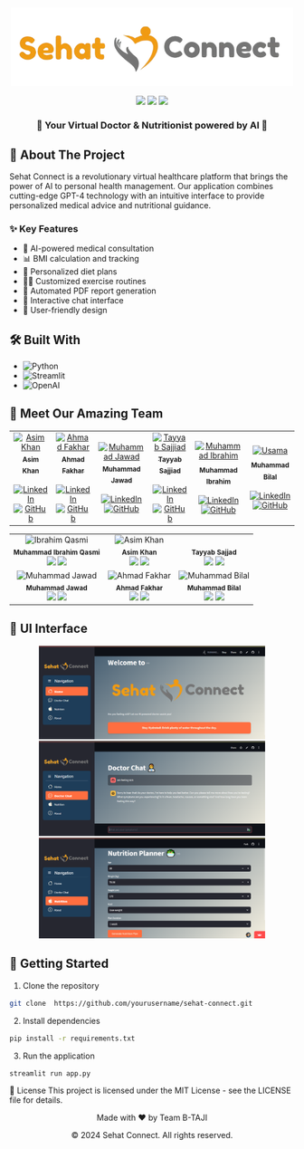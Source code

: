 <div align="center">
  <img src="https://raw.githubusercontent.com/devtayyabsajjad/Sehat-Connect/refs/heads/main/logo-removebg--preview.png" alt="Sehat Connect Logo" width="500"/>
  
  <p align="center">
    <img src="https://img.shields.io/badge/Python-3776AB?style=for-the-badge&logo=python&logoColor=white" />
    <img src="https://img.shields.io/badge/Streamlit-FF4B4B?style=for-the-badge&logo=Streamlit&logoColor=white" />
    <img src="https://img.shields.io/badge/OpenAI-412991?style=for-the-badge&logo=openai&logoColor=white" />
  </p>
</div>

<div align="center">
  <h3>🌟 Your Virtual Doctor & Nutritionist powered by AI 🌟</h3>
</div>

## 🚀 About The Project

Sehat Connect is a revolutionary virtual healthcare platform that brings the power of AI to personal health management. Our application combines cutting-edge GPT-4 technology with an intuitive interface to provide personalized medical advice and nutritional guidance.

### ✨ Key Features

- 🤖 AI-powered medical consultation
- 📊 BMI calculation and tracking
- 🥗 Personalized diet plans
- 🏋️‍♂️ Customized exercise routines
- 📝 Automated PDF report generation
- 💬 Interactive chat interface
- 📱 User-friendly design

## 🛠️ Built With

- ![Python](https://img.shields.io/badge/Python-3.8+-blue?style=flat-square&logo=python)
- ![Streamlit](https://img.shields.io/badge/Streamlit-Latest-red?style=flat-square&logo=streamlit)
- ![OpenAI](https://img.shields.io/badge/GPT--4-API-green?style=flat-square&logo=openai)

## 👥 Meet Our Amazing Team



<table>
  <tr>
    <td align="center">
      <a href="https://www.linkedin.com/in/asim-khan-baloch/"><img src="https://github.com/Asimbaloch.png" width="120px;" alt="Asim Khan"/><br /><sub><b>Asim Khan</b><br></sub></a><br />
      <a href="https://www.linkedin.com/in/asim-khan-baloch/"><img src="https://img.shields.io/badge/LinkedIn-0077B5?style=for-the-badge&logo=linkedin&logoColor=white" alt="LinkedIn" width="100px"/></a>
      <a href="https://github.com/Asimbaloch"><img src="https://img.shields.io/badge/GitHub-100000?style=for-the-badge&logo=github&logoColor=white" alt="GitHub" width="100px"/></a>
    </td>
    <td align="center">
      <a href="https://www.linkedin.com/in/ahmad-fakhar-357742258/"><img src="https://github.com/Ahmad-Fakhar.png" width="120px;" alt="Ahmad Fakhar"/><br /><sub><b>Ahmad Fakhar</b><br></sub></a><br />
      <a href="https://www.linkedin.com/in/ahmad-fakhar-357742258/"><img src="https://img.shields.io/badge/LinkedIn-0077B5?style=for-the-badge&logo=linkedin&logoColor=white" alt="LinkedIn" width="100px"/></a>
      <a href="https://github.com/Ahmad-Fakhar"><img src="https://img.shields.io/badge/GitHub-100000?style=for-the-badge&logo=github&logoColor=white" alt="GitHub" width="100px"/></a>
    </td>
    <td align="center">
      <a href="https://www.linkedin.com/in/muhammad-jawad-86507b201"><img src="https://github.com/mj-awad17.png" width="120px;" alt="Muhammad Jawad"/><br /><sub><b>Muhammad Jawad</b><br></sub></a><br />
      <a href="https://www.linkedin.com/in/muhammad-jawad-86507b201"><img src="https://img.shields.io/badge/LinkedIn-0077B5?style=for-the-badge&logo=linkedin&logoColor=white" alt="LinkedIn" width="100px"/></a>
      <a href="https://github.com/mj-awad17"><img src="https://img.shields.io/badge/GitHub-100000?style=for-the-badge&logo=github&logoColor=white" alt="GitHub" width="100px"/></a>
    </td>
    <td align="center">
      <a href="http://www.linkedin.com/in/tayyab-sajjad-156ab2267"><img src="https://avatars.githubusercontent.com/u/124726671?v=4" width="120px;" alt="Tayyab Sajjiad"/><br /><sub><b>Tayyab Sajjiad</b><br></sub></a><br />
      <a href="http://www.linkedin.com/in/tayyab-sajjad-156ab2267"><img src="https://img.shields.io/badge/LinkedIn-0077B5?style=for-the-badge&logo=linkedin&logoColor=white" alt="LinkedIn" width="100px"/></a>
      <a href="https://github.com/devtayyabsajjad"><img src="https://img.shields.io/badge/GitHub-100000?style=for-the-badge&logo=github&logoColor=white" alt="GitHub" width="100px"/></a>
    </td>
    <td align="center">
      <a href="https://www.linkedin.com/in/muhammad-ibrahim-qasmi-9876a1297/"><img src="https://github.com/muhammadibrahim313.png" width="120px;" alt="Muhammad Ibrahim"/><sub><br><b>Muhammad Ibrahim</b><br></sub></a><br />
      <a href="https://www.linkedin.com/in/muhammad-ibrahim-qasmi-9876a1297/"><img src="https://img.shields.io/badge/LinkedIn-0077B5?style=for-the-badge&logo=linkedin&logoColor=white" alt="LinkedIn" width="100px"/></a>
      <a href="https://github.com/muhammadibrahim313"><img src="https://img.shields.io/badge/GitHub-100000?style=for-the-badge&logo=github&logoColor=white" alt="GitHub" width="100px"/></a>
    </td>
   <td align="center"> 
  <a href="https://www.linkedin.com/in/"><img src="https://github.com/janedoe.png" width="120px;" alt="Usama"/><sub><br><b>Muhammad Bilal</b><br></sub></a><br />
  <a href="https://www.linkedin.com/in/muhammad-bilal-a75782280/"><img src="https://img.shields.io/badge/LinkedIn-0077B5?style=for-the-badge&logo=linkedin&logoColor=white" alt="LinkedIn" width="100px"/></a>
  <a href="https://github.com/bilal77511"><img src="https://img.shields.io/badge/GitHub-100000?style=for-the-badge&logo=github&logoColor=white" alt="GitHub" width="100px"/></a>
</td>
</table>

<table align="center">
  <tr>
    <td align="center">
      <img src="https://media.licdn.com/dms/image/v2/D4D03AQFSX9z8C2gRTg/profile-displayphoto-shrink_800_800/profile-displayphoto-shrink_800_800/0/1722410662066?e=1735776000&v=beta&t=ycgHQ0eCvpjEak9WUUIha1-x--_tgJGWsXxF-hnMGyk" width="100px;" alt="Ibrahim Qasmi"/><br />
      <sub><b>Muhammad Ibrahim Qasmi</b></sub><br />
      <a href="https://github.com/muhammadibrahim313"><img src="https://img.shields.io/badge/GitHub-100000?style=for-the-badge&logo=github&logoColor=white" width="70px"></a>
      <a href="https://www.linkedin.com/in/muhammad-ibrahim-qasmi-9876a1297/"><img src="https://img.shields.io/badge/LinkedIn-0077B5?style=for-the-badge&logo=linkedin&logoColor=white" width="70px"></a>
    </td>
    <td align="center">
      <img src="https://media.licdn.com/dms/image/v2/D4D03AQGluxA_ik6tyA/profile-displayphoto-shrink_800_800/profile-displayphoto-shrink_800_800/0/1728585802329?e=1735776000&v=beta&t=JHbLAbAVXJ0O-Blvn29orHEGXKUKntah-k3Mz7vf_Hc" width="100px;" alt="Asim Khan"/><br />
      <sub><b>Asim Khan</b></sub><br />
      <a href="https://github.com/Asimbaloch"><img src="https://img.shields.io/badge/GitHub-100000?style=for-the-badge&logo=github&logoColor=white" width="70px"></a>
      <a href="https://www.linkedin.com/in/asim-khan-baloch/"><img src="https://img.shields.io/badge/LinkedIn-0077B5?style=for-the-badge&logo=linkedin&logoColor=white" width="70px"></a>
    </td>
    <td align="center">
      <img src=""/><br />
      <sub><b>Tayyab Sajjad</b></sub><br />
      <a href="https://github.com/tayyabsajjad"><img src="https://img.shields.io/badge/GitHub-100000?style=for-the-badge&logo=github&logoColor=white" width="70px"></a>
      <a href="https://linkedin.com/in/tayyabsajjad"><img src="https://img.shields.io/badge/LinkedIn-0077B5?style=for-the-badge&logo=linkedin&logoColor=white" width="70px"></a>
    </td>
  </tr>
  <tr>
    <td align="center">
      <img src="https://github.com/muhammadjawad.png" width="100px;" alt="Muhammad Jawad"/><br />
      <sub><b>Muhammad Jawad</b></sub><br />
      <a href="https://github.com/muhammadjawad"><img src="https://img.shields.io/badge/GitHub-100000?style=for-the-badge&logo=github&logoColor=white" width="70px"></a>
      <a href="https://linkedin.com/in/muhammadjawad"><img src="https://img.shields.io/badge/LinkedIn-0077B5?style=for-the-badge&logo=linkedin&logoColor=white" width="70px"></a>
    </td>
    <td align="center">
      <img src="https://media.licdn.com/dms/image/v2/D5603AQGna-FRibZYXw/profile-displayphoto-shrink_800_800/profile-displayphoto-shrink_800_800/0/1710361402580?e=1735776000&v=beta&t=T9377zLifYhns1ReLAk0bxi_TtY1cWlnJLqARLfLNnU" width="100px;" alt="Ahmad Fakhar"/><br />
      <sub><b>Ahmad Fakhar</b></sub><br />
      <a href="https://github.com/ahmadfakhar"><img src="https://img.shields.io/badge/GitHub-100000?style=for-the-badge&logo=github&logoColor=white" width="70px"></a>
      <a href="https://www.linkedin.com/in/ahmad-fakhar-357742258/"><img src="https://img.shields.io/badge/LinkedIn-0077B5?style=for-the-badge&logo=linkedin&logoColor=white" width="70px"></a>
    </td>
    <td align="center">
      <img src="https://media.licdn.com/dms/image/v2/D4E03AQFyK8SIQkAFpA/profile-displayphoto-shrink_800_800/profile-displayphoto-shrink_800_800/0/1688370356823?e=1735776000&v=beta&t=1Uo6GsirXGHBxUzxrjJ77x6xBB4uduHmV5uyDaRK5Nw" width="100px;" alt="Muhammad Bilal"/><br />
      <sub><b>Muhammad Bilal</b></sub><br />
      <a href="https://github.com/bilal77511"><img src="https://img.shields.io/badge/GitHub-100000?style=for-the-badge&logo=github&logoColor=white" width="70px"></a>
      <a href="https://www.linkedin.com/in/muhammad-bilal-a75782280/"><img src="https://img.shields.io/badge/LinkedIn-0077B5?style=for-the-badge&logo=linkedin&logoColor=white" width="70px"></a>
    </td>
  </tr>
</table>

## 📱 UI Interface

<div align="center">
  <img src="https://github.com/devtayyabsajjad/Sehat-Connect/blob/main/ss/Capture1.PNG?raw=true" width="400" />
  <img src="https://github.com/devtayyabsajjad/Sehat-Connect/blob/main/ss/Capture2.PNG?raw=true" width="400" />
  <img src="https://github.com/devtayyabsajjad/Sehat-Connect/blob/main/ss/Capture3.PNG?raw=true" width="400" />
</div>

## 🚀 Getting Started

1. Clone the repository
```bash
git clone  https://github.com/yourusername/sehat-connect.git
```
2. Install dependencies
```bash
pip install -r requirements.txt
```
3. Run the application
```bash
streamlit run app.py
```
📄 License
This project is licensed under the MIT License - see the LICENSE file for details.

<div align="center"> <p>Made with ❤️ by Team B-TAJI</p> <p>© 2024 Sehat Connect. All rights reserved.</p> </div> 
